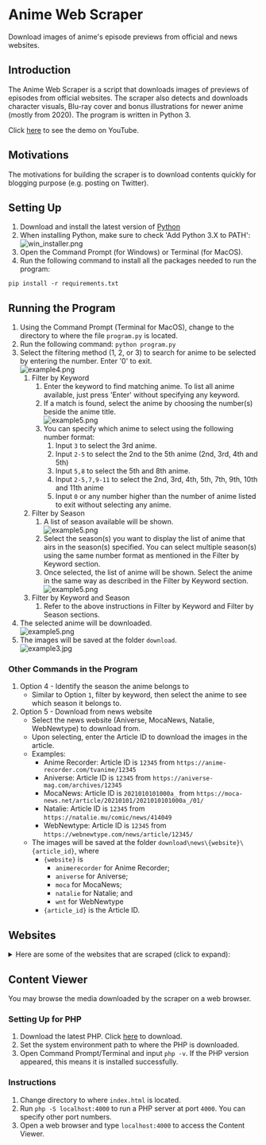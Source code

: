 # Anime Web Scraper
Download images of anime's episode previews from official and news websites.

## Introduction
The Anime Web Scraper is a script that downloads images of previews of episodes from official websites. The scraper also detects and downloads character visuals, Blu-ray cover and bonus illustrations for newer anime (mostly from 2020). The program is written in Python 3.

Click [here](https://youtu.be/K-83J5aZ5P0) to see the demo on YouTube.

## Motivations

The motivations for building the scraper is to download contents quickly for blogging purpose (e.g. posting on Twitter).

## Setting Up
1. Download and install the latest version of [Python](https://www.python.org/downloads/)
2. When installing Python, make sure to check 'Add Python 3.X to PATH':\
![win_installer.png](/images/win_installer.png)
3. Open the Command Prompt (for Windows) or Terminal (for MacOS).
4. Run the following command to install all the packages needed to run the program:
```
pip install -r requirements.txt
```

## Running the Program
1. Using the Command Prompt (Terminal for MacOS), change to the directory to where the file `program.py` is located.
2. Run the following command: `python program.py`
3. Select the filtering method (1, 2, or 3) to search for anime to be selected by entering the number. Enter '0' to exit.\
![example4.png](/images/example4.png)
    1. Filter by Keyword
        1. Enter the keyword to find matching anime. To list all anime available, just press 'Enter' without specifying any keyword.
        2. If a match is found, select the anime by choosing the number(s) beside the anime title.\
        ![example5.png](/images/example5.png)
        3. You can specify which anime to select using the following number format:
            1. Input `3` to select the 3rd anime.
            2. Input `2-5` to select the 2nd to the 5th anime (2nd, 3rd, 4th and 5th)
            3. Input `5,8` to select the 5th and 8th anime.
            4. Input `2-5,7,9-11` to select the 2nd, 3rd, 4th, 5th, 7th, 9th, 10th and 11th anime
            5. Input `0` or any number higher than the number of anime listed to exit without selecting any anime.
    2. Filter by Season
        1. A list of season available will be shown.\
        ![example5.png](/images/example6.png)
        2. Select the season(s) you want to display the list of anime that airs in the season(s) specified. You can select multiple season(s) using the same number format as mentioned in the Filter by Keyword section.
        3. Once selected, the list of anime will be shown. Select the anime in the same way as described in the Filter by Keyword section.\
        ![example5.png](/images/example8.png)
    3. Filter by Keyword and Season
        1. Refer to the above instructions in Filter by Keyword and Filter by Season sections.
4. The selected anime will be downloaded.\
![example5.png](/images/example7.png)
5. The images will be saved at the folder `download`.\
![example3.jpg](/images/example3.jpg)

### Other Commands in the Program
1. Option 4 - Identify the season the anime belongs to
    * Similar to Option `1`, filter by keyword, then select the anime to see which season it belongs to.
2. Option 5 - Download from news website
    * Select the news website (Aniverse, MocaNews, Natalie, WebNewtype) to download from.
    * Upon selecting, enter the Article ID to download the images in the article.
    * Examples:
        * Anime Recorder: Article ID is `12345` from `https://anime-recorder.com/tvanime/12345`
        * Aniverse: Article ID is `12345` from `https://aniverse-mag.com/archives/12345`
        * MocaNews: Article ID is `2021010101000a_` from `https://moca-news.net/article/20210101/2021010101000a_/01/`
        * Natalie: Article ID is `12345` from `https://natalie.mu/comic/news/414049`
        * WebNewtype: Article ID is `12345` from `https://webnewtype.com/news/article/12345/`
    * The images will be saved at the folder `download\news\{website}\{article_id}`, where
        * `{website}` is
            * `animerecorder` for Anime Recorder;
            * `aniverse` for Aniverse;
            * `moca` for MocaNews;
            * `natalie` for Natalie; and
            * `wnt` for WebNewtype
        * `{article_id}` is the Article ID.

## Websites
<details>
<summary>Here are some of the websites that are scraped (click to expand):</summary>

### News Website
* [Animage Plus](https://animageplus.jp/)
* [Anime Recorder](https://anime-recorder.com/)
* [Aniverse Magazine](https://aniverse-mag.com/)
* [Moca News](https://moca-news.net/)
* [Natalie](https://natalie.mu/)
* [WebNewtype](https://webnewtype.com/)

### New Anime
The premiere date for the anime listed here has not been announced.
* [Akuyaku Reijou Level 99](https://akuyakulv99-anime.com/)
* [ATRI -My Dear Moments-](https://atri-anime.com/)
* [Buta no Liver wa Kanetsu Shiro](https://butaliver-anime.com/)
* [Chiyu Mahou no Machigatta Tsukaikata](https://chiyumahou-anime.com/)
* [Dosanko Gal wa Namara Menkoi](https://dosankogal-pr.com/)
* [Giji Harem](https://gijiharem.com/)
* [Goblin Slayer 2nd Season](http://www.goblinslayer.jp/)
* [Highspeed Etoile](https://highspeed-etoile.com/)
* [Isekai de Mofumofu Nadenade suru Tame ni Ganbattemasu.](https://mohunadeanime.com/)
* [Keikenzumi na Kimi to, Keiken Zero na Ore ga, Otsukiai suru Hanashi.](https://kimizero.com/)
* [Kekkon Yubiwa Monogatari](https://talesofweddingrings-anime.jp/)
* [Kimi no Koto ga Daidaidaidaidaisuki na 100-nin no Kanojo](https://hyakkano.com/)
* [Kusuriya no Hitorigoto](https://kusuriyanohitorigoto.jp/)
* [Saijaku Tamer wa Gomi Hiroi no Tabi wo Hajimemashita.](https://saijakutamer-anime.com/)
* [Seijo no Maryoku wa Bannou Desu 2nd Season](https://seijyonomaryoku.jp/)
* [Seiken Gakuin no Makentsukai](https://seikengakuin.com/)
* [Shy](https://shy-anime.com/)
* [Slime Taoshite 300-nen, Shiranai Uchi ni Level Max ni Nattemashita 2nd Season](https://slime300-anime.com/)
* [Tensei Kizoku, Kantei Skill de Nariagaru](https://kanteiskill.com/)
* [Tensei shitara Dainana Ouji Datta node, Kimama ni Majutsu wo Kiwamemasu](https://dainanaoji.com/)
* [Tsuyokute New Saga](https://tsuyosaga-pr.com/)
* [Unnamed Memory](https://unnamedmemory.com/)
* [Yoru no Kurage wa Oyogenai](https://yorukura-anime.com/)
* [Yozakura-san Chi no Daisakusen](https://mission-yozakura-family.com/)

### Spring 2024 Anime
* [Kono Sekai wa Fukanzen Sugiru](https://konofuka.com/)

### Winter 2024 Anime
* [Dungeon Meshi](https://delicious-in-dungeon.com/)
* [Himesama "Goumon" no Jikan desu](https://himesama-goumon.com/)
* [Mato Seihei no Slave](https://mabotai.jp/)
* [Pon no Michi](https://ponnomichi-pr.com/)
* [Sasayaku You ni Koi wo Utau](https://sasakoi-anime.com/)
* [Jaku-Chara Tomozaki-kun 2nd Stage](http://tomozaki-koushiki.com/)

### Fall 2023 Anime
* [Boukensha ni Naritai to Miyako ni Deteitta Musume ga S-Rank ni Natteta](https://s-rank-musume.com/)
* [Dekoboko Majo no Oyako Jijou](https://dekoboko-majo-anime.jp/)
* [Hametsu no Oukoku](https://hametsu-anime.com/)
* [Hoshikuzu Telepath](https://hoshitele-anime.com/)
* [Konyaku Haki sareta Reijou wo Hirotta Ore ga, Ikenai koto wo Oshiekomu](https://ikenaikyo.com/)
* [Sousou no Frieren](https://frieren-anime.jp/)
* [Tearmoon Teikoku Monogatari](https://tearmoon-pr.com/)
* [Toaru Ossan no VRMMO Katsudouki](https://toaru-ossan.com/)
* [Watashi no Oshi wa Akuyaku Reijou.](https://wataoshi-anime.com/)

### Summer 2023 Anime
* [Dark Gathering](https://darkgathering.jp/)
* [Eiyuu Kyoushitsu](https://eiyukyoushitsu-anime.com/)
* [Higeki no Genkyou to Naru Saikyou Gedou Last Boss Joou wa Tami no Tame ni Tsukushimasu.](https://lastame.com/)
* [Horimiya: Piece](https://horimiya-anime.com/)
* [Jidou Hanbaiki ni Umarekawatta Ore wa Meikyuu wo Samayou](https://jihanki-anime.com/)
* [Jitsu wa Ore, Saikyou deshita?](https://jitsuhaoresaikyo-anime.com/)
* [Kanojo, Okarishimasu 3rd Season](https://kanokari-official.com/)
* [Level 1 dakedo Unique Skill de Saikyou desu](https://level1-anime.com/)
* [Lv1 Maou to One Room Yuusha](https://lv1room.com/)
* [Liar Liar](https://liar-liar-anime.com/)
* [Masamune-kun no Revenge R](https://masamune-tv.com/)
* [Mushoku Tensei II: Isekai Ittara Honki Dasu](https://mushokutensei.jp)
* [Nanatsu no Maken ga Shihai suru](https://nanatsuma-pr.com/)
* [Okashi na Tensei](https://okashinatensei-pr.com/)
* [Ryza no Atelier: Tokoyami no Joou to Himitsu no Kakurega](https://ar-anime.com/)
* [Seija Musou: Salaryman, Isekai de Ikinokoru Tame ni Ayumu Michi](https://www.tbs.co.jp/anime/seija/)
* [Shinigami Bocchan to Kuro Maid 2nd Season](https://bocchan-anime.com/)
* [Shiro Seijo to Kuro Bokushi](https://shiroseijyo-anime.com/)
* [Suki na Ko ga Megane wo Wasureta](https://anime.shochiku.co.jp/sukimega/)
* [Temple](https://temple-anime.com/)
* [Uchi no Kaisha no Chiisai Senpai no Hanashi](https://chiisaisenpai.com/)
* [Yumemiru Danshi wa Genjitsushugisha](https://yumemirudanshi.com/)
* [Watashi no Shiawase na Kekkon](https://watakon-anime.com/)
* [Zom 100: Zombie ni Naru made ni Shitai 100 no Koto](https://zom100.com/)

### Spring 2023 Anime
* [Alice Gear Aegis Expansion](https://colopl.co.jp/alicegearaegis/tv-anime/)
* [Ao no Orchestra](https://aooke-anime.com/)
* [Boku no Kokoro no Yabai Yatsu](https://bokuyaba-anime.com/)
* [Dead Mount Death Play](https://dmdp-anime.jp/)
* [Edomae Elf](https://edomae-elf.com/)
* [Isekai de Cheat Skill wo Te ni Shita Ore wa, Genjitsu Sekai wo mo Musou Suru: Level Up wa Jinsei wo Kaeta](https://www.iseleve.com/)
* [Isekai One Turn Kill Nee-san: Ane Douhan no Isekai Seikatsu Hajimemashita](https://onekillsister.com/)
* [Isekai Shoukan wa Nidome desu](https://isenido.com/)
* [Isekai wa Smartphone to Tomo ni. 2](http://isesuma-anime.jp/)
* [Jijou wo Shiranai Tenkousei ga Guigui Kuru.](https://guiguikuru.com/)
* [Kaminaki Sekai no Kamisama Katsudou](https://kamikatsu-anime.jp/)
* [Kawaisugi Crisis](https://kawaisugi.com/)
* [Kanojo ga Koushaku-tei ni Itta Riyuu](https://koshakutei.com/)
* [Kimi wa Houkago Insomnia](https://kimisomu-anime.com/)
* [Kono Subarashii Sekai ni Bakuen wo!](http://konosuba.com/bakuen/)
* [Kuma Kuma Kuma Bear Punch!](https://kumakumakumabear.com/)
* [Mashle](https://mashle.pw/)
* [Megami no Café Terrace](https://goddess-cafe.com/)
* [My Home Hero](https://myhomehero-anime.com/)
* [Oshi no Ko](https://ichigoproduction.com/)
* [Otonari ni Ginga](https://otonari-anime.com/)
* [Skip to Loafer](https://skip-and-loafer.com/)
* [Tensei Kizoku no Isekai Boukenroku](https://www.tensei-kizoku.jp/)
* [Tonikaku Kawaii 2nd Season](http://tonikawa.com/)
* [Watashi no Yuri wa Oshigoto desu!](https://watayuri-anime.com/)
* [Yamada-kun to Lv999 no Koi wo Suru](https://yamadalv999-anime.com/)
* [Yuusha ga Shinda!](https://heroisdead.com/)

### Winter 2023 Anime
* [Ars no Kyojuu](https://ars-giant.com/)
* [Ayakashi Triangle](https://ayakashitriangle-anime.com/)
* [Benriya Saitou-san, Isekai ni Iku](https://saitou-anime.com/)
* [Buddy Daddies](https://buddy-animeproject.com/)
* [Eiyuuou, Bu wo Kiwameru Tame Tenseisu: Soshite, Sekai Saikyou no Minarai Kishi](https://auo-anime.com/)
* [Hyouken no Majutsushi ga Sekai wo Suberu](http://www.tbs.co.jp/anime/hyouken/)
* [Ijiranaide, Nagatoro-san 2nd Attack](https://www.nagatorosan.jp/)
* [Inu ni Nattara Suki na Hito ni Hirowareta.](https://inuhiro-anime.com/)
* [Isekai Nonbiri Nouka](https://nonbiri-nouka.com/)
* [Itai no wa Iya nano de Bougyoryoku ni Kyokufuri Shitai to Omoimasu. 2](https://bofuri.jp/)
* [Kaiko sareta Ankoku Heishi (30-dai) no Slow na Second Life](https://ankokuheishi-anime.com/)
* [Kami-tachi ni Hirowareta Otoko 2](https://kamihiro-anime.com/)
* [Koori Zokusei Danshi to Cool na Douryou Joshi](https://icpc-anime.com/)
* [Kubo-san wa Mob wo Yurusanai](https://kubosan-anime.jp/)
* [Kyokou Suiri Season 2](https://kyokousuiri.jp/)
* [Maou Gakuin no Futekigousha: Shijou Saikyou no Maou no Shiso, Tensei shite Shison-tachi no Gakkou e II](https://maohgakuin.com/)
* [Mononogatari](https://mononogatari-pr.com)
* [NieR:Automata Ver1.1a](https://nierautomata-anime.com/)
* [Ningen Fushin no Boukensha-tachi ga Sekai wo Sukuu you desu](https://www.ningenfushin-anime.jp/)
* [Oniichan wa Oshimai!](https://onimai.jp/)
* [Ooyukiumi no Kaina](https://ooyukiumi.net/)
* [Otonari no Tenshi-sama ni Itsunomanika Dame Ningen ni Sareteita Ken](https://otonarino-tenshisama.jp/)
* [Rougo ni Sonaete Isekai de 8-manmai no Kinka wo Tamemasu](https://roukin8-anime.com/)
* [Saikyou Onmyouji no Isekai Tenseiki](https://saikyo-onmyouji.asmik-ace.co.jp/)
* [Shin Shinka no Mi: Shiranai Uchi ni Kachigumi Jinsei](https://shinkanomi-anime.com/)
* [Spy Kyoushitsu](https://spyroom-anime.com/)
* [Sugar Apple Fairy Tale](https://sugarapple-anime.com/)
* [Tensei Oujo to Tensai Reijou no Mahou Kakumei](https://tenten-kakumei.com/)
* [Tomo-chan wa Onnanoko!](https://tomo-chan.jp/)
* [Tondemo Skill de Isekai Hourou Meshi](https://tondemoskill-anime.com/)
* [Tsundere Akuyaku Reijou Liselotte to Jikkyou no Endou-kun to Kaisetsu no Kobayashi-san](https://tsunlise-pr.com/)
* [Vinland Saga Season 2](https://vinlandsaga.jp/)

### Fall 2022 Anime
* [4-nin wa Sorezore Uso wo Tsuku](https://4uso-anime.com/)
* [Akiba Meido Sensou](https://akibamaidwar.com/)
* [Akuyaku Reijou nanode Last Boss wo Kattemimashita](https://akulas-pr.com/)
* [Bocchi the Rock!](https://bocchi.rocks/)
* [Chainsaw Man](https://www.chainsawman.dog/)
* [Fumetsu no Anata e Season 2](https://www.anime-fumetsunoanatae.com/)
* [Futoku no Guild](https://futoku-no-anime.com/)
* [Fuufu Ijou, Koibito Miman.](https://fuukoi-anime.com/)
* [Golden Kamuy 4th Season](https://www.kamuy-anime.com/)
* [Kage no Jitsuryokusha ni Naritakute!](https://shadow-garden.jp/)
* [KanColle: Itsuka Ano Umi de](https://kancolle-itsuumi.com/)
* [Kidou Senshi Gundam: Suisei no Majo](https://g-witch.net/)
* [Koukyuu no Karasu](https://kokyu-anime.com/)
* [Mairimashita! Iruma-kun 3rd Season](https://www.nhk-character.com/chara/iruma/)
* [Mob Psycho 100 III](https://mobpsycho100.com/)
* [Mushikaburi-hime](https://mushikaburihime.com/)
* [Noumin Kanren no Skill bakka Agetetara Nazeka Tsuyoku Natta.](https://nouminkanren.com/)
* [Peter Grill to Kenja no Jikan: Super Extra](https://petergrill-anime.jp/)
* [Renai Flops](https://loveflops.com/)
* [Shinmai Renkinjutsushi no Tenpo Keiei](https://shinmai-renkin.com/)
* [Shinobi no Ittoki](https://ninja-ittoki.com/)
* [Tensei shitara Ken Deshita](https://tenken-anime.com/)
* [Uchi no Shishou wa Shippo ga Nai](https://shippona-anime.com/)
* [Urusei Yatsura (2022)](https://uy-allstars.com/)
* [Yama no Susume: Next Summit](https://yamanosusume-ns.com/)
* [Yuusha Party wo Tsuihou sareta Beast Tamer, Saikyoushu no Nekomimi Shoujo to Deau](https://beasttamer.jp/)

### Summer 2022 Anime
* [Dungeon ni Deai wo Motomeru no wa Machigatteiru Darou ka IV: Shin Shou - Meikyuu-hen](http://danmachi.com/)
* [Engage Kiss](https://engage-kiss.com/)
* [Hataraku Maou-sama! 2nd Season](https://maousama.jp/)
* [Hoshi no Samidare](https://hoshinosamidare.jp/)
* [Isekai Meikyuu de Harem wo](https://isekai-harem.com/)
* [Isekai Ojisan](https://isekaiojisan.com/)
* [Isekai Yakkyoku](https://isekai-yakkyoku.jp/)
* [Kanojo, Okarishimasu 2nd Season](https://kanokari-official.com/2nd/)
* [Kinsou no Vermeil: Gakeppuchi Majutsushi wa Saikyou no Yakusai to Mahou Sekai wo Tsukisusumu](https://vermeilingold.jp/)
* [Kumichou Musume to Sewagakari](https://kumichomusume.com/)
* [Kuro no Shoukanshi](https://kuronoshokanshi.com/)
* [Lycoris Recoil](https://lycoris-recoil.com/)
* [Made in Abyss: Retsujitsu no Ougonkyou](http://miabyss.com/)
* [Mamahaha no Tsurego ga Motokano datta](https://tsurekano-anime.com/)
* [Overlord IV](https://overlord-anime.com/)
* [Prima Doll](https://primadoll.jp/)
* [Saikin Yatotta Maid ga Ayashii](https://maid-ga-ayashii.com/)
* [Shadows House](https://shadowshouse-anime.com/)
* [Soredemo Ayumu wa Yosetekuru](https://soreayu.com/)
* [Tensei Kenja no Isekai Life: Dai-2 no Shokugyou wo Ete, Sekai Saikyou ni Narimashita](https://tenseikenja.com/)
* [Utawarerumono: Futari no Hakuoro](https://utawarerumono.jp/)
* [Warau Arsnotoria Sun!](https://www.arsnotoria-anime.com/)
* [Yofukashi no Uta](https://yofukashi-no-uta.com/)
* [Youkoso Jitsuryoku Shijou Shugi no Kyoushitsu e 2nd Season](http://you-zitsu.com/)

### Spring 2022 Anime
* [Aharen-san wa Hakarenai](https://aharen-pr.com/)
* [Deaimon](https://deaimon.jp/)
* [Gaikotsu Kishi-sama, Tadaima Isekai e Odekakechuu](https://skeleton-knight.com/)
* [Honzuki no Gekokujou: Shisho ni Naru Tame ni wa Shudan wo Erandeiraremasen 3rd Season](http://booklove-anime.jp/)
* [Kaguya-sama wa Kokurasetai: Ultra Romantic](https://kaguya.love/)
* [Kakkou no Iinazuke](https://cuckoos-anime.com/)
* [Kawaii dake ja Nai Shikimori-san](https://shikimori-anime.com/)
* [Kingdom 4th Season](https://kingdom-anime.com/)
* [Koi wa Sekai Seifuku no Ato de](https://koiseka-anime.com/)
* [Komi-san wa, Comyushou desu. 2nd Season](https://komisan-official.com/)
* [Kono Healer, Mendokusai](https://kono-healer-anime.com/)
* [Kunoichi Tsubaki no Mune no Uchi](https://kunoichi-tsubaki.com/)
* [Mahoutsukai Reimeiki](https://www.tbs.co.jp/anime/reimeiki/)
* [Otome Game Sekai wa Mob ni Kibishii Sekai desu](https://mobseka.com/)
* [Paripi Koumei](https://paripikoumei-anime.com/)
* [Rikei ga Koi ni Ochita no de Shoumei shitemita. Heart](https://rikekoi.com/)
* [RPG Fudousan](https://rpg-rs.jp/)
* [Shachiku-san wa Youjo Yuurei ni Iyasaretai.](https://shachikusan.com/)
* [Shijou Saikyou no Daimaou, Murabito A ni Tensei suru](https://murabito-a-anime.com/)
* [Shokei Shoujo no Virgin Road](http://virgin-road.com/)
* [Spy x Family](https://spy-family.net/)
* [Summertime Render](https://summertime-anime.com/)
* [Tate no Yuusha no Nariagari Season 2](http://shieldhero-anime.jp)
* [Yuusha, Yamemasu](https://yuuyame.com/)

### Winter 2022 Anime
* [Akebi-chan no Sailor-fuku](https://akebi-chan.jp/)
* [Arifureta Shokugyou de Sekai Saikyou 2nd Season](https://arifureta.com/)
* [Fantasy Bishoujo Juniku Ojisan to](https://fabiniku.com/)
* [Hakozume: Kouban Joshi no Gyakushuu](https://hakozume-anime.com/)
* [Kaijin Kaihatsubu no Kuroitsu-san](https://kuroitsusan-anime.com/)
* [Karakai Jouzu no Takagi-san 3](https://takagi3.me/)
* [Kenja no Deshi wo Nanoru Kenja](https://kendeshi-anime.com/)
* [Leadale no Daichi nite](https://leadale.net/)
* [Princess Connect! Re:Dive Season 2](https://anime.priconne-redive.jp)
* [Sabikui Bisco](https://sabikuibisco.jp/)
* [Shikkakumon no Saikyou Kenja](https://shikkakumon.com/)
* [Shuumatsu no Harem](https://end-harem-anime.com/)
* [Slow Loop](https://slowlooptv.com/)
* [Sono Bisque Doll wa Koi wo Suru](https://bisquedoll-anime.com/)
* [Tensai Ouji no Akaji Kokka Saisei Jutsu](https://tensaiouji-anime.com/)

### Fall 2021 Anime
* [Blue Period](https://blue-period.jp/)
* [Deep Insanity: The Lost Child](https://www.jp.square-enix.com/deepinsanity/anime/)
* [Gyakuten Sekai no Denchi Shoujo](https://denchi-project.com/)
* [Isekai Shokudou 2](https://isekai-shokudo2.com/)
* [Kaizoku Oujo](http://fena-pirate-princess.com/)
* [Komi-san wa, Comyushou desu.](https://komisan-official.com/)
* [Mieruko-chan](https://mierukochan.jp/)
* [Muv-Luv Alternative](https://muv-luv-alternative-anime.com/)
* [Ousama Ranking](https://osama-ranking.com/)
* [Platinum End](https://anime-platinumend.com/)
* [Saihate no Paladin](https://farawaypaladin.com/)
* [Sakugan](http://sakugan-anime.com/)
* [Sekai Saikou no Ansatsusha, Isekai Kizoku ni Tensei suru](https://ansatsu-kizoku.jp/)
* [Senpai ga Uzai Kouhai no Hanashi](https://senpaiga-uzai-anime.com/)
* [Shin no Nakama ja Nai to Yuusha no Party wo Oidasareta node, Henkyou de Slow Life suru Koto ni Shimashita](https://shinnonakama.com/)
* [Shinka no Mi: Shiranai Uchi ni Kachigumi Jinsei](https://shinkanomi-anime.com/2021/)
* [Taishou Otome Otogibanashi](http://taisho-otome.com/)
* [takt op.Destiny](https://anime.takt-op.jp/)
* [Tsuki to Laika to Nosferatu](https://tsuki-laika-nosferatu.com/)
* [Yuuki Yuuna wa Yuusha de Aru: Dai Mankai no Shou](https://yuyuyu.tv/season2/)

### Summer 2021 Anime
* [100-man no Inochi no Ue ni Ore wa Tatteiru 2nd Season](https://1000000-lives.com/)
* [Bokutachi no Remake](http://bokurema.com/)
* [Cheat Kusushi no Slow Life: Isekai ni Tsukurou Drugstore](https://www.cheat-kusushi.jp/)
* [Deatte 5-byou de Battle](https://dea5-anime.com/)
* [Genjitsu Shugi Yuusha no Oukoku Saikenki](https://genkoku-anime.com/)
* [Higurashi no Naku Koro ni Sotsu](https://higurashianime.com/)
* [Jahy-sama wa Kujikenai!](https://jahysama-anime.com/)
* [Kanojo mo Kanojo](https://kanokano-anime.com/)
* [Kobayashi-san Chi no Maid Dragon S](https://maidragon.jp/2nd/)
* [Mahouka Koukou no Yuutousei](https://mahouka-yuutousei.jp/)
* [Megami-ryou no Ryoubo-kun.](https://megamiryou.com/)
* [Meikyuu Black Company](https://meikyubc-anime.com/)
* [Otome Game no Hametsu Flag shika Nai Akuyaku Reijou ni Tensei shiteshimatta... X](https://hamehura-anime.com/)
* [Peach Boy Riverside](https://peachboyriverside.com/)
* [Seirei Gensouki](https://seireigensouki.com/)
* [Shinigami Bocchan to Kuro Maid](https://bocchan-anime.com/)
* [Shiroi Suna no Aquatope](https://aquatope-anime.com/)
* [Tantei wa Mou, Shindeiru.](https://tanmoshi-anime.jp/)
* [Tsuki ga Michibiku Isekai Douchuu](https://tsukimichi.com/)

### Spring 2021 Anime
* [86](https://anime-86.com/)
* [Dragon, Ie wo Kau](https://doraie.com/)
* [Fumetsu no Anata e](https://anime-fumetsunoanatae.com/)
* [Hige wo Soru. Soshite Joshikousei wo Hirou.](http://higehiro-anime.com/)
* [Ijiranaide, Nagatoro-san](https://www.nagatorosan.jp/1st/)
* [Isekai Maou to Shoukan Shoujo no Dorei Majutsu Ω](https://isekaimaou-anime.com/)
* [Kyuukyoku Shinka Shita Full Dive RPG ga Genjitsu Yori mo Kusogee Dattara](https://fulldive-rpg.com/)
* [Machikado Mazoku: 2-choume](http://www.tbs.co.jp/anime/machikado/)
* [Mairimashita! Iruma-kun 2nd Season](https://www.nhk.jp/p/iruma2/ts/Q8ZL6MQQ4Y/)
* [Odd Taxi](https://oddtaxi.jp/)
* [Osananajimi ga Zettai ni Makenai Love Comedy](https://osamake.com/)
* [Sayonara Watashi no Cramer](https://sayonara-cramer.com/tv/)
* [Seijo no Maryoku wa Bannou Desu](https://seijyonomaryoku.jp/1st/)
* [Sentouin, Hakenshimasu!](https://kisaragi-co.jp/)
* [Shadows House](https://shadowshouse-anime.com/1st/)
* [Slime Taoshite 300-nen, Shiranai Uchi ni Level Max ni Nattemashita](https://slime300-anime.com/)
* [SSSS.Dynazenon](https://dynazenon.net/)
* [Super Cub](https://supercub-anime.com/)
* [Vivy: Fluorite Eye's Song](https://vivy-portal.com/)
* [Yakunara Mug Cup mo](https://yakumo-project.com/)

### Winter 2021 Anime
* [Dr. Stone: Stone Wars](https://dr-stone.jp/)
* [Gotoubun no Hanayome ∬](https://www.tbs.co.jp/anime/5hanayome/)
* [Hataraku Saibou Black](https://saibou-black.com/)
* [Hataraku Saibou!!](https://hataraku-saibou.com/2nd.html)
* [Horimiya](https://horimiya-anime.com/1st/)
* [Jaku-Chara Tomozaki-kun](http://tomozaki-koushiki.com/)
* [Kaifuku Jutsushi no Yarinaoshi](http://kaiyari.com/)
* [Kemono Jihen](https://kemonojihen-anime.com/)
* [Kumo Desu ga, Nani ka?](https://kumo-anime.com/)
* [Mushoku Tensei: Isekai Ittara Honki Dasu](https://mushokutensei.jp/)
* [Non Non Biyori Nonstop](https://nonnontv.com)
* [Ore dake Haireru Kakushi Dungeon](https://kakushidungeon-anime.jp/)
* [Tatoeba Last Dungeon Mae no Mura no Shounen ga Joban no Machi de Kurasu Youna Monogatari](https://lasdan.com/)
* [Tensei shitara Slime Datta Ken 2nd Season](https://www.ten-sura.com/anime/tensura)
* [Urasekai Picnic](https://www.othersidepicnic.com)
* [Wonder Egg Priority](https://wonder-egg-priority.com/)
* [World Trigger 2nd Season](http://www.toei-anim.co.jp/tv/wt/)
* [Yuru Camp△ 2nd Season](https://yurucamp.jp/second/)

### Fall 2020 Anime
* [100-man no Inochi no Ue ni Ore wa Tatteiru](http://1000000-lives.com/)
* [Adachi to Shimamura](https://www.tbs.co.jp/anime/adashima/)
* [Assault Lily: Bouquet](https://anime.assaultlily-pj.com/)
* [Dogeza de Tanondemita](https://dogeza-anime.com/)
* [Dungeon ni Deai wo Motomeru no wa Machigatteiru Darou ka III](http://danmachi.com/danmachi3/)
* [Golden Kamuy 3rd Season](https://www.kamuy-anime.com/)
* [Gochuumon wa Usagi Desu ka? Bloom](https://gochiusa.com/bloom/)
* [Higurashi no Naku Koro ni Gou](https://higurashianime.com/)
* [Iwa Kakeru!: Sport Climbing Girls](http://iwakakeru-anime.com/)
* [Jujutsu Kaisen](https://jujutsukaisen.jp/)
* [Kamisama ni Natta Hi](https://kamisama-day.jp/)
* [Kami-tachi ni Hirowareta Otoko](https://kamihiro-anime.com/1st/)
* [Kimi to Boku no Saigo no Senjou, Aruiwa Sekai ga Hajimaru Seisen](https://kimisentv.com/)
* [Kuma Kuma Kuma Bear](https://kumakumakumabear.com/1st/)
* [Maesetsu!](https://maesetsu.jp/)
* [Mahouka Koukou no Rettousei: Raihousha-hen](https://mahouka.jp/2nd/)
* [Majo no Tabitabi](https://majotabi.jp/)
* [Maoujou de Oyasumi](https://maoujo-anime.com/)
* [Munou na Nana](https://munounanana.com/)
* [Ochikobore Fruit Tart](http://ochifuru-anime.com/)
* [Rail Romanesque](https://railromanesque.jp/)
* [Senyoku no Sigrdrifa](https://sigururi.com/)
* [Strike Witches: Road to Berlin](http://w-witch.jp/strike_witches-rtb/)
* [Tonikaku Kawaii](http://tonikawa.com/)

### Summer 2020 Anime
* [Deca-Dence](http://decadence-anime.com/)
* [Dokyuu Hentai HxEros](https://hxeros.com/)
* [Kanojo, Okarishimasu](https://kanokari-official.com/1st/)
* [Maou Gakuin no Futekigousha: Shijou Saikyou no Maou no Shiso, Tensei shite Shison-tachi no Gakkou e](https://maohgakuin.com/1st/)
* [Monster Musume no Oishasan](https://mon-isha-anime.com/)
* [Peter Grill to Kenja no Jikan](http://petergrill-anime.jp/)
* [Re:Zero kara Hajimeru Isekai Seikatsu 2nd Season](http://re-zero-anime.jp/tv/)
* [Uzaki-chan wa Asobitai!](https://uzakichan.com/)
* [Yahari Ore no Seishun Love Comedy wa Machigatteiru. Kan](http://www.tbs.co.jp/anime/oregairu/)

### Spring 2020 Anime
* [Arte](http://arte-anime.com/)
* [Brand New Animal](https://bna-anime.com/)
* [Gleipnir](http://gleipnir-anime.com)
* [Hachi-nan tte, Sore wa Nai deshou!](http://hachinan-anime.com/)
* [Honzuki no Gekokujou: Shisho ni Naru Tame ni wa Shudan wo Erandeiraremasen 2nd Season](http://booklove-anime.jp/)
* [Houkago Teibou Nisshi](https://teibotv.com/)
* [Kaguya-sama wa Kokurasetai? Tensai-tachi no Renai Zunousen](https://kaguya.love/2nd/)
* [Kakushigoto](https://kakushigoto-anime.com/)
* [Kingdom 3rd Season](https://kingdom-anime.com/)
* [Otome Game no Hametsu Flag shika Nai Akuyaku Reijou ni Tensei shiteshimatta...](https://hamehura-anime.com/1st/)
* [Nami yo Kiitekure](https://namiyo-anime.com/)
* [Princess Connect! Re:Dive](https://anime.priconne-redive.jp/archive/1st/)
* [Shachou, Battle no Jikan Desu!](https://shachibato-anime.com/)
* [Tamayomi](https://tamayomi.com)
* [Tsugu Tsugumomo](http://tsugumomo.com/)
* [Yesterday wo Utatte](https://singyesterday.com/)

### Winter 2020 Anime
* [Darwin's Game](https://darwins-game.com/)
* [Eizouken ni wa Te wo Dasu na!](http://eizouken-anime.com)
* [Hatena Illusion](http://hatenaillusion-anime.com/)
* [Heya Camp](https://yurucamp.jp/heyacamp/)
* [Infinite Dendrogram](http://dendro-anime.jp/)
* [Isekai Quartet 2](http://isekai-quartet.com/)
* [Ishuzoku Reviewers](https://isyuzoku.com/)
* [Itai no wa Iya nano de Bougyoryoku ni Kyokufuri Shitai to Omoimasu.](https://bofuri.jp/season1/)
* [Jibaku Shounen Hanako-kun](https://www.tbs.co.jp/anime/hanakokun/)
* [Koisuru Asteroid](http://koiastv.com/)
* [Kyokou Suiri](https://kyokousuiri.jp/season1/)
* [Murenase! Seton Gakuen](https://anime-seton.jp/)
* [Nekopara](https://nekopara-anime.com/ja/)
* [Oshi ga Budoukan Ittekuretara Shinu](https://oshibudo.com/)
* [Plunderer](http://plunderer-info.com/)
* [Rikei ga Koi ni Ochita no de Shoumei shitemita.](https://rikekoi.com)
* [Runway de Waratte](https://runway-anime.com/)
* [Somali to Mori no Kamisama](https://somali-anime.com/)
* [Toaru Kagaku no Railgun T](https://toaru-project.com/railgun_t/)

### Fall 2019 Anime
* [Assassins Pride](https://assassinspride-anime.com/)
* [Bokutachi wa Benkyou ga Dekinai!](https://boku-ben.com/story/2nd/)
* [Choujin Koukousei-tachi wa Isekai demo Yoyuu de Ikinuku you desu!](http://choyoyu.com)
* [Hataage! Kemonomichi](http://hataage-kemonomichi.com)
* [High Score Girl II](http://hi-score-girl.com)
* [Honzuki no Gekokujou: Shisho ni Naru Tame ni wa Shudan wo Erandeiraremasen](http://booklove-anime.jp)
* [Houkago Saikoro Club](http://saikoro-club.com)
* [Kandagawa Jet Girls](http://kjganime.com/)
* [Mairimashita! Iruma-kun](https://www6.nhk.or.jp/anime/program/detail.html?i=iruma)
* [Null Peta](https://nullpeta.com/)
* [Ore wo Suki nano wa Omae dake ka yo](https://ore.ski/)
* [Rifle is Beautiful](https://chidori-high-school.com/)
* [Shinchou Yuusha: Kono Yuusha ga Ore Tueee Kuse ni Shinchou Sugiru](http://shincho-yusha.jp)
* [Val x Love](https://val-love.com/)
* [Watashi, Nouryoku wa Heikinchi de tte Itta yo ne!](https://noukin-anime.com/)

### Summer 2019 Anime
* [Arifureta Shokugyou de Sekai Saikyou](https://arifureta.com/)
* [Dr. Stone](https://dr-stone.jp/)
* [Dumbbell Nan Kilo Moteru?](https://dumbbell-anime.jp/)
* [Granbelm](http://granbelm.com/)
* [Kawaikereba Hentai demo Suki ni Natte Kuremasu ka?](https://hensuki.com/)
* [Isekai Cheat Magician](http://isekai-cheat-magician.com/)
* [Joshikousei no Mudazukai](http://jyoshimuda.com)
* [Kanata no Astra](http://astra-anime.com/)
* [Machikado Mazoku](http://www.tbs.co.jp/anime/machikado/1st/)
* [Tsuujou Kougeki ga Zentai Kougeki de Ni-kai Kougeki no Okaasan wa Suki Desu ka?](https://okaasan-online.com/)
* [Sounan Desu ka?](http://sounandesuka.jp/)
* [Tejina-senpai](http://www.tejina-senpai.jp/)
* [Uchi no Ko no Tame naraba, Ore wa Moshikashitara Maou mo Taoseru kamo Shirenai.](http://uchinoko-anime.com/)

### Spring 2019 Anime
* [Bokutachi wa Benkyou ga Dekinai](https://boku-ben.com/)
* [Choukadou Girl 1/6](http://choukadou-anime.com/)
* [Hachigatsu no Cinderella Nine](https://anime-hachinai.com/)
* [Hangyakusei Million Arthur 2nd Season](http://hangyakusei-anime.com/)
* [Hitoribocchi no Marumaru Seikatsu](http://hitoribocchi.jp)
* [Isekai Quartet](http://isekai-quartet.com/)
* [Kenja no Mago](http://kenja-no-mago.jp/)
* [Kono Yo no Hate de Koi wo Utau Shoujo YU-NO](http://yuno-anime.com/)
* [Midara na Ao-chan wa Benkyou ga Dekinai](http://aochan-anime.com/)
* [Nande Koko ni Sensei ga!?](http://nankoko-anime.com/)
* [Nobunaga-sensei no Osanazuma](http://nobutsuma-anime.com/)
* [Senryuu Shoujo](http://senryu-girl-official.com/)
* [Sewayaki Kitsune no Senko-san](http://senkosan.com/)
* [Yatogame-chan Kansatsu Nikki](https://yatogame.nagoya/)

### Winter 2019 Anime
* [Circlet Princess](https://cirpri-anime.jp/)
* [Date A Live III](http://date-a-live-anime.com/)
* [Domestic na Kanojo](http://domekano-anime.com/)
* [Egao no Daika](http://egaonodaika.com/)
* [Endro~!](http://www.endro.jp/)
* [Girly Air Force](http://www.gaf-anime.jp/)
* [Gotoubun no Hanayome](http://www.tbs.co.jp/anime/5hanayome/1st/)
* [Grimms Notes The Animation](http://www.tbs.co.jp/anime/grimmsnotes/)
* [Kaguya-sama wa Kokurasetai: Tensai-tachi no Renai Zunousen](https://kaguya.love/1st/)
* [Mahou Shoujo Tokushusen Asuka](http://magical-five.jp/)
* [Mini Toji](http://minitoji.jp/)
* [Pastel Memories](https://pasumemotv.com/)
* [Tate no Yuusha no Nariagari](http://shieldhero-anime.jp/1st/)
* [Watashi ni Tenshi ga Maiorita!](http://watatentv.com/)

### Fall 2018 Anime
* [Akanesasu Shoujo](http://akanesasushojo.com/)
* [Anima Yell!](http://www.animayell.com/)
* [Beelzebub-jou no Okinimesu mama.](https://beelmama.com/)
* [Conception](http://conception-anime.com/)
* [Goblin Slayer](http://goblinslayer.jp/)
* [Golden Kamuy 2nd Season](https://kamuy-anime.com/)
* [Hangyakusei Million Arthur](http://hangyakusei-anime.com/)
* [Irozuku Sekai no Ashita kara](http://www.iroduku.jp/)
* [Kishuku Gakkou no Juliet](https://www.juliet-anime.com/)
* [Merc Storia: Mukiryoku no Shounen to Bin no Naka no Shoujo](http://www.mercstoria.jp/)
* [Ore ga Suki nano wa Imouto dakedo Imouto ja Nai](http://imo-imo.jp/assets/story/)
* [Release the Spyce](https://releasethespyce.jp/)
* [Sora to Umi no Aida](http://soraumi-anime.com/)
* [SSSS.Gridman](https://gridman.net/)
* [Seishun Buta Yarou wa Bunny Girl Senpai no Yume wo Minai](https://ao-buta.com/)
* [Tensei shitara Slime Datta Ken](http://www.ten-sura.com/)
* [Tonari no Kyuuketsuki-san](http://kyuketsukisan-anime.com/)
* [Uchi no Maid ga Uzasugiru!](http://uzamaid.com/)
* [Ulysses: Jehanne Darc to Renkin no Kishi](https://ulysses-anime.jp/)

### Summer 2018 Anime
* [Angolmois: Genkou Kassenki](https://angolmois-anime.jp/)
* [Asobi Asobase](http://asobiasobase.com/assets/)
* [Chio-chan no Tsuugakuro](http://chiochan.jp/)
* [Grand Blue](https://www.grandblue-anime.com/)
* [Hanebado!](http://hanebad.com/)
* [Happy Sugar Life](http://happysugarlife.tv/)
* [Harukana Receive](http://www.harukana-receive.jp/)
* [Hataraku Saibou](https://hataraku-saibou.com/)
* [High Score Girl](http://hi-score-girl.com/)
* [Hyakuren no Haou to Seiyaku no Valkyria](http://hyakuren-anime.com/)
* [Isekai Maou to Shoukan Shoujo no Dorei Majutsu](https://season1.isekaimaou-anime.com/)
* [Island](http://never-island.com/)
* [Overlord III](http://overlord-anime.com/_season2/)
* [Satsuriku no Tenshi](http://satsuriku.com/)
* [Shichisei no Subaru](http://7subaru.jp/)
* [Tsukumogami Kashimasu](http://tsukumogami.jp/)
* [Yuragi-sou no Yuuna-san](https://yuragisou.com/)

### Spring 2018 Anime
* [Alice or Alice](http://alice-or-alice.com/)
* [Amanchu! Advance](http://amanchu-anime.com/)
* [Comic Girls](http://comic-girls.com/)
* [Golden Kamuy](https://kamuy-anime.com/)
* [Hinamatsuri](http://hina-matsuri.net/)
* [Hisone to Maso-tan](http://hisomaso.com/)
* [Last Period: Owarinaki Rasen no Monogatari](https://www.lastperiod.jp/)
* [Lostorage Conflated WIXOSS](http://lostorage-wixoss.com/)
* [Sword Art Online Alternative: Gun Gale Online](https://gungale-online.net/)
* [Tada-kun wa Koi wo Shinai](http://tadakoi.tv/)
* [Wotaku ni Koi wa Muzukashii](https://wotakoi-anime.com/)

### Winter 2018 Anime
* [Beatless](http://beatless-anime.jp/)
* [Darling in the FranXX](https://darli-fra.jp/)
* [Death March kara Hajimaru Isekai Kyousoukyoku](https://deathma-anime.com/)
* [Grancrest Senki](https://grancrest-anime.jp/)
* [Hakumei to Mikochi](http://hakumiko.com/)
* [Karakai Jouzu no Takagi-san](https://takagi3.me/1st/)
* [Marchen Madchen](https://maerchen-anime.com/)
* [Mitsuboshi Colors](http://mitsuboshi-anime.com/)
* [Overlord II](http://overlord-anime.com/_season2/)
* [Pop Team Epic](http://hoshiiro.jp/)
* [Ramen Daisuki Koizumi-san](http://ramen-koizumi.com/)
* [Ryuuou no Oshigoto!](http://www.ryuoh-anime.com/)
* [Slow Start](https://slow-start.com/)
* [Sora yori mo Tooi Basho](http://yorimoi.com/)
* [Toji no Miko](http://tojinomiko.jp/)
* [Yuru Camp](https://yurucamp.jp/first/)

### Fall 2017 Anime
* [Animegataris](http://animegataris.com/)
* [Blend S](https://blend-s.jp/)
* [Imouto sae Ireba Ii.](http://imotosae.com/)
* [Konohana Kitan](http://konohanatei.jp/)
* [Shoujo Shuumatsu Ryokou](http://girls-last-tour.com/)

### Summer 2017 Anime
* [Gamers!](https://www.gamers-anime.com/)
* [Isekai wa Smartphone to Tomo ni](http://isesuma-anime.jp/)
* [New Game!!](http://newgame-anime.com/)
* [Tenshi no 3P!](http://www.tenshi-no-3p.com/)
* [Tsurezure Children](http://tsuredure-project.jp/)
* [Youkoso Jitsuryoku Shijou Shugi no Kyoushitsu e](http://you-zitsu.com/1st/)

### Spring 2017 Anime
* [Alice to Zouroku](https://www.alicetozouroku.com)
* [Busou Shoujo Machiavellianism](http://machiavellism-anime.jp/)
* [Clockwork Planet](http://www.tbs.co.jp/anime/cp/)
* [Dungeon ni Deai wo Motomeru no wa Machigatteiru Darou ka Gaiden: Sword Oratoria](http://danmachi.com/sword_oratoria/)
* [Eromanga Sensei](https://eromanga-sensei.com/)
* [Hinako Note](http://hinakonote.jp/)
* [Re:Creators](https://recreators.tv/)
* [Renai Boukun](https://renaiboukun.com/story/)
* [Rokudenashi Majutsu Koushi to Akashic Records](http://rokuaka.jp)
* [Saenai Heroine no Sodatekata Flat](https://www.saenai.tv/)
* [Sakura Quest](http://sakura-quest.com/)
* [Sakurada Reset](http://wwwsp.sagrada-anime.com/)
* [Shuumatsu Nani Shitemasu ka? Isogashii Desu ka? Sukutte Moratte Ii Desu ka?](http://sukasuka-anime.com/)
* [Zero kara Hajimeru Mahou no Sho](http://zeronosyo.com/)

### Spring 2016 Anime
* [Gakusen Toshi Asterisk 2nd Season](https://asterisk-war.com/)

### Fall 2015 Anime
* [Gakusen Toshi Asterisk](https://asterisk-war.com/)
* [Rakudai Kishi no Cavalry](http://ittoshura.com/)

### Notes on Season
The anime are grouped according to the season it first premiered. There are four seasons:
* Winter (January to March)
* Spring (April to June)
* Summer (July to September)
* Fall (October to December)

</details>

## Content Viewer
You may browse the media downloaded by the scraper on a web browser.

### Setting Up for PHP
1. Download the latest PHP. Click [here](https://www.php.net/) to download.
2. Set the system environment path to where the PHP is downloaded.
3. Open Command Prompt/Terminal and input `php -v`. If the PHP version appeared, this means it is installed successfully.

### Instructions
1. Change directory to where `index.html` is located.
2. Run `php -S localhost:4000` to run a PHP server at port `4000`. You can specify other port numbers.
3. Open a web browser and type `localhost:4000` to access the Content Viewer.
